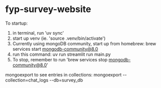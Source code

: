 # fyp-survey-website

To startup:

1. in terminal, run 'uv sync'
2. start up venv (ie. 'source .venv/bin/activate')
3. Currently using mongoDB community, start up from homebrew: brew services start mongodb-community@8.0
4. run this command: uv run streamlit run main.py
5. To stop, remember to run 'brew services stop mongodb-community@8.0'

mongoexport to see entries in collections: mongoexport --collection=chat_logs --db=survey_db
